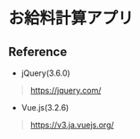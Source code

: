 # お給料計算アプリ

## Reference
- jQuery(3.6.0)
> https://jquery.com/

- Vue.js(3.2.6)
> https://v3.ja.vuejs.org/
